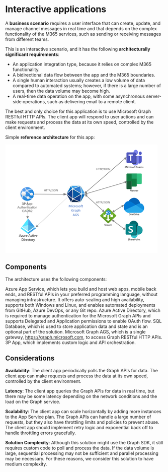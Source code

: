# Interactive applications

A **business scenario** requires a user interface that can create, update, and manage channel messages in real time and that depends on the complex functionality of the M365 services, such as sending or receiving messages from different teams.

This is an interactive scenario, and it has the following **architecturally significant requirements**:

- An application integration type, because it relies on complex M365 functionality.
- A bidirectional data flow between the app and the M365 boundaries.
- A single human interaction usually creates a low volume of data compared to automated systems; however, if there is a large number of users, then the data volume may become high.
- A real-time data operation on the app, with some asynchronous server-side operations, such as delivering email to a remote client.

The best and only choice for this application is to use Microsoft Graph RESTful HTTP APIs. The client app will respond to user actions and can make requests and process the data at its own speed, controlled by the client environment.

Simple **reference architecture** for this app:

![SimpleWebApp](webAppAPI.png)

## Components

The architecture uses the following components:

Azure App Service, which lets you build and host web apps, mobile back ends, and RESTful APIs in your preferred programming language, without managing infrastructure. It offers auto-scaling and high availability, supports both Windows and Linux, and enables automated deployments from GitHub, Azure DevOps, or any Git repo.
 Azure Active Directory, which is required to manage authentication for the Microsoft Graph APIs and supports Delegated and Application permissions to enable OAuth flow.
SQL Database, which is used to store application data and state and is an optional part of the solution.
Microsoft Graph AGS, which is a single gateway, <https://graph.microsoft.com>, to access Graph RESTful HTTP APIs.
3P App, which implements custom logic and API orchestration.

## Considerations

**Availability**: The client app periodically polls the Graph APIs for data. The client app can make requests and process the data at its own speed, controlled by the client environment.

**Latency**: The client app queries the Graph APIs for data in real time, but there may be some latency depending on the network conditions and the load on the Graph service.

**Scalability**: The client app can scale horizontally by adding more instances to the App Service plan. The Graph APIs can handle a large number of requests, but they also have throttling limits and policies to prevent abuse. The client app should implement retry logic and exponential back off to handle throttling errors gracefully.

**Solution Complexity**: Although this solution might use the Graph SDK, it still requires custom code to poll and process the data. If the data volume is large, sequential processing may not be sufficient and parallel processing may be necessary. For these reasons, we consider this solution to have medium complexity.
